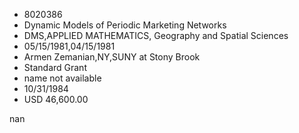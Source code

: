 
* 8020386
* Dynamic Models of Periodic Marketing Networks
* DMS,APPLIED MATHEMATICS, Geography and Spatial Sciences
* 05/15/1981,04/15/1981
* Armen Zemanian,NY,SUNY at Stony Brook
* Standard Grant
*   name not available
* 10/31/1984
* USD 46,600.00

nan
